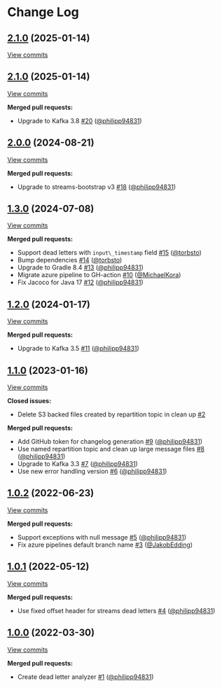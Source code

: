 # Change Log

## [2.1.0](https://github.com/bakdata/kafka-dead-letter-analyzer/tree/2.1.0) (2025-01-14)
[View commits](https://github.com/bakdata/kafka-dead-letter-analyzer/compare/2.1.0...2.1.0)


## [2.1.0](https://github.com/bakdata/kafka-dead-letter-analyzer/tree/2.1.0) (2025-01-14)
[View commits](https://github.com/bakdata/kafka-dead-letter-analyzer/compare/2.0.0...2.1.0)

**Merged pull requests:**

- Upgrade to Kafka 3.8 [\#20](https://github.com/bakdata/kafka-dead-letter-analyzer/pull/20) ([@philipp94831](https://github.com/philipp94831))

## [2.0.0](https://github.com/bakdata/kafka-dead-letter-analyzer/tree/2.0.0) (2024-08-21)
[View commits](https://github.com/bakdata/kafka-dead-letter-analyzer/compare/1.3.0...2.0.0)

**Merged pull requests:**

- Upgrade to streams\-bootstrap v3 [\#18](https://github.com/bakdata/kafka-dead-letter-analyzer/pull/18) ([@philipp94831](https://github.com/philipp94831))

## [1.3.0](https://github.com/bakdata/kafka-dead-letter-analyzer/tree/1.3.0) (2024-07-08)
[View commits](https://github.com/bakdata/kafka-dead-letter-analyzer/compare/1.2.0...1.3.0)

**Merged pull requests:**

- Support dead letters with `input\_timestamp` field [\#15](https://github.com/bakdata/kafka-dead-letter-analyzer/pull/15) ([@torbsto](https://github.com/torbsto))
- Bump dependencies [\#14](https://github.com/bakdata/kafka-dead-letter-analyzer/pull/14) ([@torbsto](https://github.com/torbsto))
- Upgrade to Gradle 8.4 [\#13](https://github.com/bakdata/kafka-dead-letter-analyzer/pull/13) ([@philipp94831](https://github.com/philipp94831))
- Migrate azure pipeline to GH\-action [\#10](https://github.com/bakdata/kafka-dead-letter-analyzer/pull/10) ([@MichaelKora](https://github.com/MichaelKora))
- Fix Jacoco for Java 17 [\#12](https://github.com/bakdata/kafka-dead-letter-analyzer/pull/12) ([@philipp94831](https://github.com/philipp94831))

## [1.2.0](https://github.com/bakdata/kafka-dead-letter-analyzer/tree/1.2.0) (2024-01-17)
[View commits](https://github.com/bakdata/kafka-dead-letter-analyzer/compare/1.1.0...1.2.0)

**Merged pull requests:**

- Upgrade to Kafka 3.5 [\#11](https://github.com/bakdata/kafka-dead-letter-analyzer/pull/11) ([@philipp94831](https://github.com/philipp94831))

## [1.1.0](https://github.com/bakdata/kafka-dead-letter-analyzer/tree/1.1.0) (2023-01-16)
[View commits](https://github.com/bakdata/kafka-dead-letter-analyzer/compare/1.0.2...1.1.0)

**Closed issues:**

- Delete S3 backed files created by repartition topic in clean up [\#2](https://github.com/bakdata/kafka-dead-letter-analyzer/issues/2)

**Merged pull requests:**

- Add GitHub token for changelog generation [\#9](https://github.com/bakdata/kafka-dead-letter-analyzer/pull/9) ([@philipp94831](https://github.com/philipp94831))
- Use named repartition topic and clean up large message files [\#8](https://github.com/bakdata/kafka-dead-letter-analyzer/pull/8) ([@philipp94831](https://github.com/philipp94831))
- Upgrade to Kafka 3.3 [\#7](https://github.com/bakdata/kafka-dead-letter-analyzer/pull/7) ([@philipp94831](https://github.com/philipp94831))
- Use new error handling version [\#6](https://github.com/bakdata/kafka-dead-letter-analyzer/pull/6) ([@philipp94831](https://github.com/philipp94831))

## [1.0.2](https://github.com/bakdata/kafka-dead-letter-analyzer/tree/1.0.2) (2022-06-23)
[View commits](https://github.com/bakdata/kafka-dead-letter-analyzer/compare/1.0.1...1.0.2)

**Merged pull requests:**

- Support exceptions with null message [\#5](https://github.com/bakdata/kafka-dead-letter-analyzer/pull/5) ([@philipp94831](https://github.com/philipp94831))
- Fix azure pipelines default branch name [\#3](https://github.com/bakdata/kafka-dead-letter-analyzer/pull/3) ([@JakobEdding](https://github.com/JakobEdding))

## [1.0.1](https://github.com/bakdata/kafka-dead-letter-analyzer/tree/1.0.1) (2022-05-12)
[View commits](https://github.com/bakdata/kafka-dead-letter-analyzer/compare/1.0.0...1.0.1)

**Merged pull requests:**

- Use fixed offset header for streams dead letters [\#4](https://github.com/bakdata/kafka-dead-letter-analyzer/pull/4) ([@philipp94831](https://github.com/philipp94831))

## [1.0.0](https://github.com/bakdata/kafka-dead-letter-analyzer/tree/1.0.0) (2022-03-30)
[View commits](https://github.com/bakdata/kafka-dead-letter-analyzer/compare/3e362162eb59bbdc17d393290790341151308d92...1.0.0)

**Merged pull requests:**

- Create dead letter analyzer [\#1](https://github.com/bakdata/kafka-dead-letter-analyzer/pull/1) ([@philipp94831](https://github.com/philipp94831))
